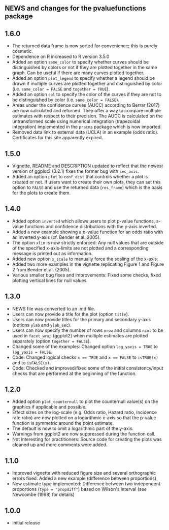 ## NEWS and changes for the pvaluefunctions package

1.6.0
-------------

  * The returned data frame is now sorted for convenience; this is purely cosmetic.
  * Dependence on R increased to R version 3.5.0
  * Added an option `same_color` to specify whether curves should be distinguished by colors or not if they are plotted together in the same graph. Can be useful if there are many curves plotted together.
  * Added an option `plot_legend` to specify whether a legend should be drawn if multiple curves are plotted together and distinguished by color (i.e. `same_color = FALSE` and `together = TRUE`).
  * Added an option `col` to specify the color of the curves if they are not to be distinguished by color (i.e. `same_color = FALSE`).
  * Areas under the confidence curves (AUCC) according to Berrar (2017) are now calculated and returned. They offer a way to compare multiple estimates with respect to their precision. The AUCC is calculated on the untransformed scale using numerical integration (trapezoidal integration) implemented in the `pracma` package which is now imported.
  * Removed data link to external data (UCLA) in an example (odds ratio). Certificates for this site apparently expired.


1.5.0
-------------

  * Vignette, README and DESCRIPTION updated to reflect that the newest version of ggplot2 (3.2.1) fixes the former bug with `sec_axis`.
  * Added an option `plot` to `conf_dist` that controls whether a plot is created or not. If users want to create their own plots, they can set this option to `FALSE` and use the returned data (`res_frame`) which is the basis for the plots to create them.
  

1.4.0
-------------
  
  * Added option `inverted` which allows users to plot p-value functions, s-value functions and confidence distributions with the y-axis inverted.
  * Added a new example showing a *p*-value function for an odds ratio with an inverted y-axis (cf. Bender et al. 2005).
  * The option `xlim` is now strictly enforced: Any null values that are outside of the specified x-axis-limits are not plotted and a corresponding message is printed out as information.
  * Added new option `x_scale` to manually force the scaling of the x-axis.
  * Added two more examples in the vignette replicating Figure 1 and Figure 2 from Bender et al. (2005).
  * Various smaller bug fixes and improvements: Fixed some checks, fixed plotting vertical lines for null values.

1.3.0
-------------

  * NEWS file was converted to an .md file.
  * Users can now provide a title for the plot (option `title`).
  * Users can now provide titles for the primary and secondary y-axis (options `ylab` and `ylab_sec`).
  * Users can now specify the number of rows `nrow` and columns `ncol` to be used in `facet_wrap` (ggplot2) when multiple estimates are plotted separately (option `together = FALSE`).
  * Changed some of the examples: Changed option `log_yaxis = TRUE` to `log_yaxis = FALSE`.
  * Code: Changed logical checks `x == TRUE` and `x == FALSE` to `isTRUE(x)` and to `isFALSE(x)`.
  * Code: Checked and improved/fixed some of the initial consistency/input checks that are performed at the beginning of the function.

1.2.0
-------------

  * Added option `plot_counternull` to plot the counternull value(s) on the graphics if applicable and possible.
  * Effect sizes on the log-scale (e.g. Odds ratio, Hazard ratio, Incidence rate ratio) are now plotted on a logarithmic x-axis so that the p-value function is symmetric around the point estimate.
  * The default is now to omit a logarithmic part of the y-axis.
  * Warnings from ggplot2 are now suppressed during the function call.
  * Not interesting for practitioners: Source code for creating the plots was cleaned up and more comments were added.

1.1.0
-------------

  * Improved vignette with reduced figure size and several orthographic errors fixed. Added a new example (difference between proportions)
  * New estimate type implemented: Difference between two independent proportions (`type = "propdiff"`) based on Wilson's interval (see Newcombe (1998) for details)

1.0.0
-------------

  * Initial release
